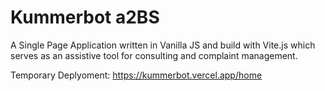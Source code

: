 # Kummerbot a2BS

A Single Page Application written in Vanilla JS and build with Vite.js which serves as an assistive tool for consulting and complaint management.

Temporary Deplyoment: https://kummerbot.vercel.app/home

